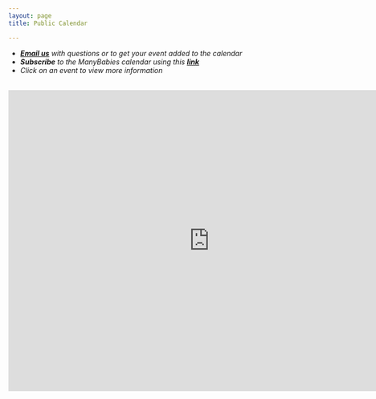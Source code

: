 ```yaml
---
layout: page
title: Public Calendar

---
```



* *[**Email us**](mailto:contact@manybabies.org) with questions or to get your event added to the calendar*
* ***Subscribe** to the ManyBabies calendar using this [**link**](https://calendar.google.com/calendar/u/0?cid=Y29udGFjdEBtYW55YmFiaWVzLm9yZw)*
* *Click on an event to view more information* 

<br>

<iframe src="https://calendar.google.com/calendar/embed?src=contact%40manybabies.org&ctz=America%2FLos_Angeles" style="border: 0" width="800" height="600" frameborder="0" scrolling="no"></iframe>